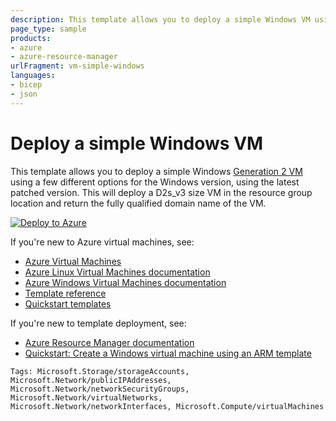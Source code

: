 ```yaml
---
description: This template allows you to deploy a simple Windows VM using a few different options for the Windows version, using the latest patched version. This will deploy an A2 size VM in the resource group location and return the FQDN of the VM.
page_type: sample
products:
- azure
- azure-resource-manager
urlFragment: vm-simple-windows
languages:
- bicep
- json
---
```

# Deploy a simple Windows VM


This template allows you to deploy a simple Windows [Generation 2 VM](https://docs.microsoft.com/azure/virtual-machines/generation-2) using a few different options for the Windows version, using the latest patched version. This will deploy a D2s_v3 size VM in the resource group location and return the fully qualified domain name of the VM.

[![Deploy to Azure](https://aka.ms/deploytoazurebutton)](https://portal.azure.com/#create/Microsoft.Template/uri/https%3A%2F%2Fraw.githubusercontent.com%2Fdaryabululukova%2Fquickstart_demo%2Fmaster%2FVM%2Fazuredeploy.json)


If you're new to Azure virtual machines, see:

- [Azure Virtual Machines](https://azure.microsoft.com/services/virtual-machines/)
- [Azure Linux Virtual Machines documentation](https://docs.microsoft.com/azure/virtual-machines/linux/)
- [Azure Windows Virtual Machines documentation](https://docs.microsoft.com/azure/virtual-machines/windows/)
- [Template reference](https://docs.microsoft.com/azure/templates/microsoft.compute/allversions)
- [Quickstart templates](https://azure.microsoft.com/resources/templates/?resourceType=Microsoft.Compute&pageNumber=1&sort=Popular)

If you're new to template deployment, see:

- [Azure Resource Manager documentation](https://docs.microsoft.com/azure/azure-resource-manager/)
- [Quickstart: Create a Windows virtual machine using an ARM template](https://docs.microsoft.com/azure/virtual-machines/windows/quick-create-template)

`Tags: Microsoft.Storage/storageAccounts, Microsoft.Network/publicIPAddresses, Microsoft.Network/networkSecurityGroups, Microsoft.Network/virtualNetworks, Microsoft.Network/networkInterfaces, Microsoft.Compute/virtualMachines`